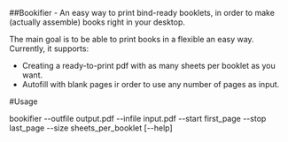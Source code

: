 ##Bookifier - An easy way to print bind-ready booklets, in order to make (actually assemble) books right in your desktop.

The main goal is to be able to print books in a flexible an easy way. Currently, it supports:

- Creating a ready-to-print pdf with as many sheets per booklet as you want.
- Autofill with blank pages ir order to use any number of pages as input.

#Usage

bookifier --outfile output.pdf --infile input.pdf --start first_page --stop last_page --size sheets_per_booklet [--help]
